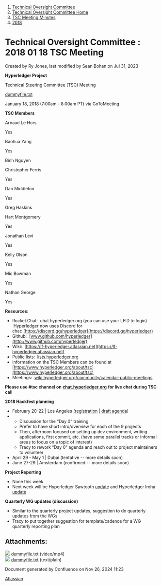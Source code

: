 1. [Technical Oversight Committee](index.html)
2. [Technical Oversight Committee Home](Technical-Oversight-Committee-Home_21430274.html)
3. [TSC Meeting Minutes](TSC-Meeting-Minutes_21448544.html)
4. [2018](2018_21448716.html)

# Technical Oversight Committee : 2018 01 18 TSC Meeting

Created by Ry Jones, last modified by Sean Bohan on Jul 31, 2023

**Hyperledger Project**

Technical Steering Committee (TSC) Meeting

[dummyfile.txt](#)

January 18, 2018 (7:00am - 8:00am PT) via GoToMeeting

**TSC Members**

Arnaud Le Hors

Yes

Baohua Yang

Yes

Binh Nguyen

Christopher Ferris

Yes

Dan Middleton

Yes

Greg Haskins

Hart Montgomery

Yes

Jonathan Levi

Yes

Kelly Olson

Yes

Mic Bowman

Yes

Nathan George

Yes

**Resources:**

- Rocket.Chat:  chat.hyperledger.org (you can use your LFID to login)  Hyperledger now uses Discord for chat: [https://discord.gg/hyperledger](https://discord.gg/hyperledger)
- Github:  [www.github.com/hyperledger](http://www.github.com/hyperledger)
- Wiki:  [https://lf-hyperledger.atlassian.net](https://lf-hyperledger.atlassian.net)
- Public lists:  [lists.hyperledger.org](http://lists.hyperledger.org)
- Information on the TSC Members can be found at [https://www.hyperledger.org/about/tsc](https://www.hyperledger.org/about/tsc)
- Meetings:  [wiki.hyperledger.org/community/calendar-public-meetings](http://wiki.hyperledger.org/community/calendar-public-meetings)

**Please use #tsc channel on** [**chat.hyperledger.org**](http://chat.hyperledger.org/) **for live chat during TSC call**

**2018 Hackfest planning**

- February 20-22 | Los Angeles ([registration](http://www.regonline.com/hyperledgerhackfestfebruary2018) | [draft agenda](https://docs.google.com/document/d/14yNuJsFEWnVsAclKb1QjPluRKgz3rIpaApRSppJj6to/edit))
- - Discussion for the “Day 0” training
  - Prefer to have short intro/overview for each of the 9 projects
  - Then, afternoon focused on setting up dev environment, writing applications, first commit, etc. (have some parallel tracks or informal areas to focus on a topic of interest)
  - Tracy to rework “Day 0” agenda and reach out to project maintainers to volunteer
- April 29 - May 1 | Dubai (tentative -- more details soon)
- June 27-29 | Amsterdam (confirmed -- more details soon)

**Project Reporting**

- None this week
- Next week will be Hyperledger Sawtooth [update](https://lf-hyperledger.atlassian.netgroups/tsc/project-updates/sawtooth-2018-jan) and Hyperledger Iroha [update](https://lf-hyperledger.atlassian.netgroups/tsc/project-updates/iroha-2018-jan)

**Quarterly WG updates (discussion)**

- Similar to the quarterly project updates, suggestion to do quarterly updates from the WGs
- Tracy to put together suggestion for template/cadence for a WG quarterly reporting plan

## Attachments:

![](images/icons/bullet_blue.gif) [dummyfile.txt](attachments/21433488/21457590.txt) (video/mp4)  
![](images/icons/bullet_blue.gif) [dummyfile.txt](attachments/21433488/21448719.txt) (text/plain)

Document generated by Confluence on Nov 26, 2024 11:23

[Atlassian](http://www.atlassian.com/)
